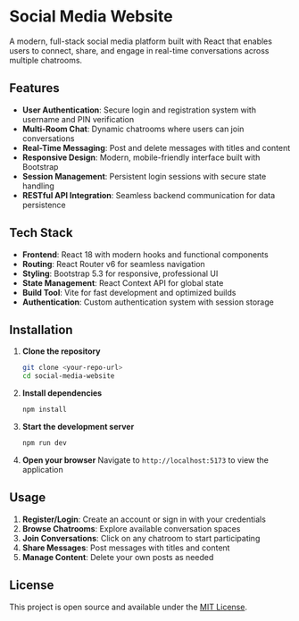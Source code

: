 # Social Media Website

A modern, full-stack social media platform built with React that enables users to connect, share, and engage in real-time conversations across multiple chatrooms.

## Features

- **User Authentication**: Secure login and registration system with username and PIN verification
- **Multi-Room Chat**: Dynamic chatrooms where users can join conversations
- **Real-Time Messaging**: Post and delete messages with titles and content
- **Responsive Design**: Modern, mobile-friendly interface built with Bootstrap
- **Session Management**: Persistent login sessions with secure state handling
- **RESTful API Integration**: Seamless backend communication for data persistence

## Tech Stack

- **Frontend**: React 18 with modern hooks and functional components
- **Routing**: React Router v6 for seamless navigation
- **Styling**: Bootstrap 5.3 for responsive, professional UI
- **State Management**: React Context API for global state
- **Build Tool**: Vite for fast development and optimized builds
- **Authentication**: Custom authentication system with session storage

## Installation

1. **Clone the repository**
   ```bash
   git clone <your-repo-url>
   cd social-media-website
   ```

2. **Install dependencies**
   ```bash
   npm install
   ```

3. **Start the development server**
   ```bash
   npm run dev
   ```

4. **Open your browser**
   Navigate to `http://localhost:5173` to view the application

## Usage

1. **Register/Login**: Create an account or sign in with your credentials
2. **Browse Chatrooms**: Explore available conversation spaces
3. **Join Conversations**: Click on any chatroom to start participating
4. **Share Messages**: Post messages with titles and content
5. **Manage Content**: Delete your own posts as needed

## License

This project is open source and available under the [MIT License](LICENSE).
